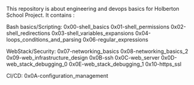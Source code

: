 This repository is about engineering and devops basics for Holberton School Project. It contains :

Bash basics/Scripting:
0x00-shell_basics
0x01-shell_permissions
0x02-shell_redirections
0x03-shell_variables_expansions
0x04-loops_conditions_and_parsing
0x06-regular_expressions

WebStack/Security:
0x07-networking_basics
0x08-networking_basics_2
0x09-web_infrastructure_design
0x0B-ssh
0x0C-web_server
0x0D-web_stack_debugging_0
0x0E-web_stack_debugging_1
0x10-https_ssl

CI/CD:
0x0A-configuration_management
